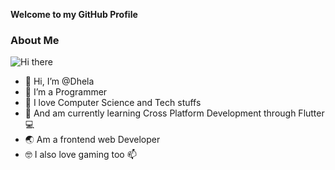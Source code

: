 **Welcome to my GitHub Profile**

### About Me

![Hi there](https://tenor.com/bmzYE.gif)


- 👋 Hi, I’m @Dhela
- 👀 I’m a Programmer
- 🌱 I love Computer Science and Tech stuffs
- 👩‍ And am currently learning Cross Platform Development through Flutter 💻
- 🌏 Am a frontend web Developer
- 🤓 I also love gaming too 📫

<!---
Dhela19/Dhela19 is a ✨ special ✨ repository because its `README.md` (this file) appears on your GitHub profile.
You can click the Preview link to take a look at your changes.
--->
